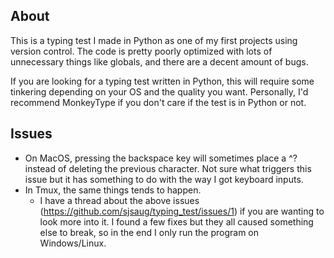 ## About
This is a typing test I made in Python as one of my first projects using version control.
The code is pretty poorly optimized with lots of unnecessary things like globals, and there are a decent amount of bugs.

If you are looking for a typing test written in Python, this will require some tinkering depending on your OS and the quality you want. Personally, I'd recommend MonkeyType if you don't care if the test is in Python or not.

## Issues
- On MacOS, pressing the backspace key will sometimes place a ^? instead of deleting the previous character. Not sure what triggers this issue but it has something to do with the way I got keyboard inputs.
- In Tmux, the same things tends to happen.
  - I have a thread about the above issues (https://github.com/sjsaug/typing_test/issues/1) if you are wanting to look more into it. I found a few fixes but they all caused something else to break, so in the end I only run the program on Windows/Linux.
